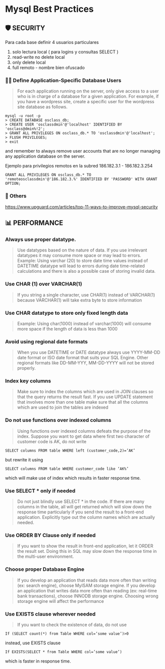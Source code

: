 # Mysql Best Practices

## 🛡 SECURITY

Para cada base definir 4 usuarios particulares 
1) solo lectura local ( para logins y consultas SELECT )
2) read-write no delete local
3) only delete local
4) full remoto - nombre bien ofuscado


### 👨‍✈️ Define Application-Specific Database Users
> For each application running on the server, only give access to a user who is in charge of a database for a given application. For example, if you have a wordpress site, create a specific user for the wordpress site database as follows.
```
mysql -u root -p
> CREATE DATABASE osclass_db;
> CREATE USER 'osclassdmin'@'localhost' IDENTIFIED BY 'osclass@dmin%!2';
> GRANT ALL PRIVILEGES ON osclass_db.* TO 'osclassdmin'@'localhost';
> FLUSH PRIVILEGES;
> exit
```
and remember to always remove user accounts that are no longer managing any application database on the server.

Ejemplo para privilegios remotos en la subred 186.182.3.1 - 186.182.3.254
```
GRANT ALL PRIVILEGES ON osclass_db.* TO 'remoteosclassdmin'@'186.182.3.%' IDENTIFIED BY 'PASSWORD' WITH GRANT OPTION;
```

### 🎁 Others
https://www.upguard.com/articles/top-11-ways-to-improve-mysql-security


## 📊 PERFORMANCE

### Always use proper datatype.
> Use datatypes based on the nature of data. If you use irrelevant datatypes it may consume more space or may lead to errors.
Example: Using varchar (20) to store date time values instead of DATETIME datatype will lead to errors during date time-related calculations and there is also a possible case of storing invalid data.

### Use CHAR (1) over VARCHAR(1)
> If you string a single character, use CHAR(1) instead of VARCHAR(1) because VARCHAR(1) will take extra byte to store information

### Use CHAR datatype to store only fixed length data
> Example: Using char(1000) instead of varchar(1000) will consume more space if the length of data is less than 1000

### Avoid using regional date formats
> When you use DATETIME or DATE datatype always use YYYY-MM-DD date format or ISO date format that suits your SQL Engine. Other regional formats like DD-MM-YYY, MM-DD-YYYY will not be stored properly.

### Index key columns
> Make sure to index the columns which are used in JOIN clauses so that the query returns the result fast.
If you use UPDATE statement that involves more than one table make sure that all the columns which are used to join the tables are indexed

### Do not use functions over indexed columns
> Using functions over indexed columns defeats the purpose of the index. Suppose you want to get data where first two character of customer code is AK, do not write
```
SELECT columns FROM table WHERE left (customer_code,2)=’AK’
```
but rewrite it using
```
SELECT columns FROM table WHERE customer_code like ‘AK%’
```
which will make use of index which results in faster response time.

### Use SELECT * only if needed
> Do not just blindly use SELECT * in the code. If there are many columns in the table, all will get returned which will slow down the response time particularly if you send the result to a front-end application.
Explicitly type out the column names which are actually needed.

### Use ORDER BY Clause only if needed
> If you want to show the result in front-end application, let it ORDER the result set. Doing this in SQL may slow down the response time in the multi-user environment.

### Choose proper Database Engine
> If you develop an application that reads data more often than writing (ex: search engine), choose MyISAM storage engine.
If you develop an application that writes data more often than reading (ex: real-time bank transactions), choose INNODB storage engine.
Choosing wrong storage engine will affect the performance

### Use EXISTS clause wherever needed
> If you want to check the existence of data, do not use
```
If (SELECT count(*) from Table WHERE col=’some value’)>0
```
instead, use EXISTS clause
```
If EXISTS(SELECT * from Table WHERE col=’some value’)
```
which is faster in response time.


